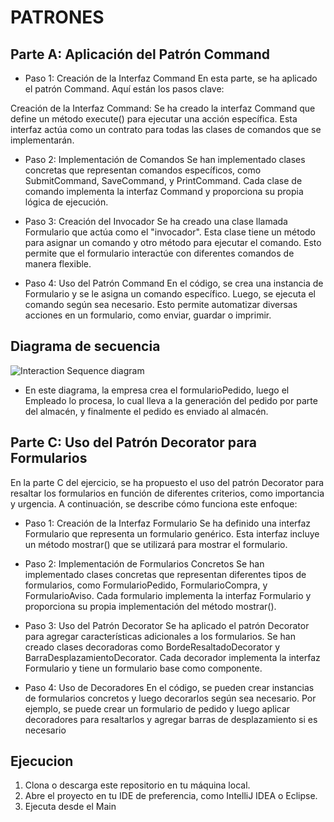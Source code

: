 # PATRONES

## Parte A: Aplicación del Patrón Command

- Paso 1: Creación de la Interfaz Command
En esta parte, se ha aplicado el patrón Command. Aquí están los pasos clave:

Creación de la Interfaz Command: Se ha creado la interfaz Command que define un método execute() para ejecutar una acción específica. Esta interfaz actúa como un contrato para todas las clases de comandos que se implementarán.

- Paso 2: Implementación de Comandos
Se han implementado clases concretas que representan comandos específicos, como SubmitCommand, SaveCommand, y PrintCommand. Cada clase de comando implementa la interfaz Command y proporciona su propia lógica de ejecución.

- Paso 3: Creación del Invocador
Se ha creado una clase llamada Formulario que actúa como el "invocador". Esta clase tiene un método para asignar un comando y otro método para ejecutar el comando. Esto permite que el formulario interactúe con diferentes comandos de manera flexible.

- Paso 4: Uso del Patrón Command
En el código, se crea una instancia de Formulario y se le asigna un comando específico. Luego, se ejecuta el comando según sea necesario. Esto permite automatizar diversas acciones en un formulario, como enviar, guardar o imprimir.


## Diagrama de secuencia 

![Interaction Sequence diagram](https://github.com/AlexCaboVaz/DSS/assets/79449815/a35b15ff-7724-4580-a26f-ed3b176cf405)

- En este diagrama, la empresa crea el formularioPedido, luego el Empleado lo procesa, lo cual lleva a la generación del pedido por parte del almacén, y finalmente el pedido es enviado al almacén.


## Parte C: Uso del Patrón Decorator para Formularios

En la parte C del ejercicio, se ha propuesto el uso del patrón Decorator para resaltar los formularios en función de diferentes criterios, como importancia y urgencia. A continuación, se describe cómo funciona este enfoque:

- Paso 1: Creación de la Interfaz Formulario
Se ha definido una interfaz Formulario que representa un formulario genérico. Esta interfaz incluye un método mostrar() que se utilizará para mostrar el formulario.

- Paso 2: Implementación de Formularios Concretos
Se han implementado clases concretas que representan diferentes tipos de formularios, como FormularioPedido, FormularioCompra, y FormularioAviso. Cada formulario implementa la interfaz Formulario y proporciona su propia implementación del método mostrar().

- Paso 3: Uso del Patrón Decorator
Se ha aplicado el patrón Decorator para agregar características adicionales a los formularios. Se han creado clases decoradoras como BordeResaltadoDecorator y BarraDesplazamientoDecorator. Cada decorador implementa la interfaz Formulario y tiene un formulario base como componente.

- Paso 4: Uso de Decoradores
En el código, se pueden crear instancias de formularios concretos y luego decorarlos según sea necesario. Por ejemplo, se puede crear un formulario de pedido y luego aplicar decoradores para resaltarlos y agregar barras de desplazamiento si es necesario

## Ejecucion

1. Clona o descarga este repositorio en tu máquina local.
2. Abre el proyecto en tu IDE de preferencia, como IntelliJ IDEA o Eclipse.
3. Ejecuta desde el Main

